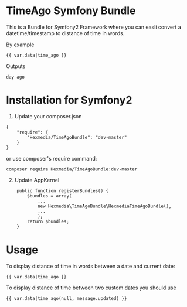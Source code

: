 # TimeAgo Symfony Bundle

This is a Bundle for Symfony2 Framework where you can easli convert a datetime/timestamp to distance of time in words.

By example

	{{ var.data|time_ago }}

Outputs

	day ago

# Installation for Symfony2

1) Update your composer.json

```
{
	"require": {
		"Hexmedia/TimeAgoBundle": "dev-master"
	}
}
```

or use composer's require command:

	composer require Hexmedia/TimeAgoBundle:dev-master

2) Update AppKernel
```
	public function registerBundles() {
		$bundles = array(
			...
			new Hexmedia\TimeAgoBundle\HexmediaTimeAgoBundle(),
			...
			);
		return $bundles;
	}
```

# Usage

To display distance of time in words between a date and current date:

	{{ var.data|time_ago }}


To display distance of time between two custom dates you should use

	{{ var.data|time_ago(null, message.updated) }}


